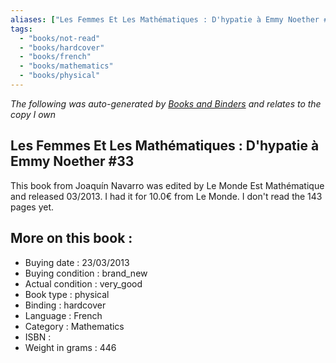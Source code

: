 ```yaml
---
aliases: ["Les Femmes Et Les Mathématiques : D'hypatie à Emmy Noether #33"] 
tags: 
  - "books/not-read" 
  - "books/hardcover" 
  - "books/french"
  - "books/mathematics"
  - "books/physical"
---
```


_The following was auto-generated by [Books and Binders](Books%20and%20Binders.md) and relates to the copy I own_
## Les Femmes Et Les Mathématiques : D'hypatie à Emmy Noether #33
This book from Joaquín Navarro was edited by Le Monde Est Mathématique and released 03/2013. I had it for 10.0€ from Le Monde. I don't read the 143 pages yet.

## More on this book :
- Buying date : 23/03/2013
- Buying condition : brand_new
- Actual condition : very_good
- Book type : physical
- Binding : hardcover
- Language : French
- Category : Mathematics
- ISBN : 
- Weight in grams : 446
